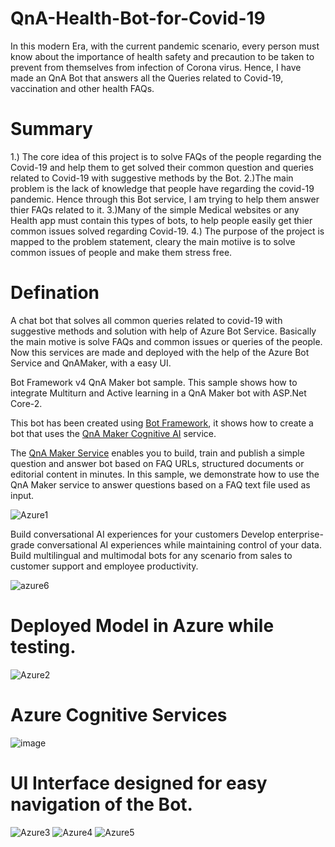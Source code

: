 # QnA-Health-Bot-for-Covid-19

In this modern Era, with the current pandemic scenario, every person must know about the importance of health safety and precaution to be taken to prevent from themselves from infection of Corona virus. Hence, I have made an QnA Bot that answers all the Queries related to Covid-19, vaccination and other health FAQs.

# Summary

1.) The core idea of this project is to solve FAQs of the people regarding the Covid-19 and help them to get solved their common question and queries related to Covid-19 with suggestive methods by the Bot.
2.)The main problem is the lack of knowledge that people have regarding the covid-19 pandemic. Hence through this Bot service, I am trying to help them answer thier FAQs related to it. 
3.)Many of the simple Medical websites or any Health app must contain this types of bots, to help people easily get thier common issues solved regarding Covid-19. 
4.) The purpose of the project is mapped to the problem statement, cleary the main motiive is to solve common issues of people and make them stress free.

# Defination

A chat bot that solves all common queries related to covid-19 with suggestive methods and solution with help of Azure Bot Service. Basically the main motive is solve FAQs and common issues or queries of the people. Now this services are made and deployed with the help of the Azure Bot Service and QnAMaker, with a easy UI.

Bot Framework v4 QnA Maker bot sample. This sample shows how to integrate Multiturn and Active learning in a QnA Maker bot with ASP.Net Core-2. 

This bot has been created using [Bot Framework](https://dev.botframework.com), it shows how to create a bot that uses the [QnA Maker Cognitive AI](https://www.qnamaker.ai) service.

The [QnA Maker Service](https://www.qnamaker.ai) enables you to build, train and publish a simple question and answer bot based on FAQ URLs, structured documents or editorial content in minutes. In this sample, we demonstrate how to use the QnA Maker service to answer questions based on a FAQ text file used as input.

![Azure1](https://user-images.githubusercontent.com/72246796/149677484-45cfb252-6dcf-4e26-bf1f-33ca64b3c259.PNG)

Build conversational AI experiences for your customers
Develop enterprise-grade conversational AI experiences while maintaining control of your data. Build multilingual and multimodal bots for any scenario from sales to customer support and employee productivity.

![azure6](https://user-images.githubusercontent.com/72246796/149801634-39ac32b6-6df8-4b11-9240-b5eac0884602.PNG)

# Deployed Model in Azure while testing.

![Azure2](https://user-images.githubusercontent.com/72246796/149801736-cfbdf84d-3607-4a3e-aae0-6a6be71ada23.PNG)

# Azure Cognitive Services

![image](https://user-images.githubusercontent.com/72246796/149822196-dd5d657b-ab98-4ee2-8162-fd3ac1ffdf10.png)


# UI Interface designed for easy navigation of the Bot.


![Azure3](https://user-images.githubusercontent.com/72246796/149801926-18d71e01-8cc6-471f-979d-2a20d4b1acb1.PNG)
![Azure4](https://user-images.githubusercontent.com/72246796/149801948-8a6c7070-c62a-4252-b27e-1105ef848d73.PNG)
![Azure5](https://user-images.githubusercontent.com/72246796/149801958-44ae4c85-ad84-4acf-8bd8-5c7c4b885c73.PNG)
